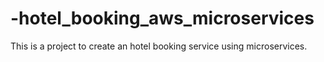 # -hotel_booking_aws_microservices
This is a project to create an hotel booking service using microservices.
